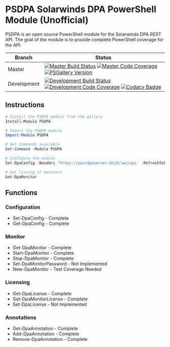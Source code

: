 # PSDPA Solarwinds DPA PowerShell Module (Unofficial)

PSDPA is an open source PowerShell module for the Solarwinds DPA REST API. The
goal of the module is to provide complete PowerShell coverage for the API.

| Branch      | Status                                                                                                                                                                                                                                                                                                                                                                                                                                                                                                                                                                                     |
| ----------- | ------------------------------------------------------------------------------------------------------------------------------------------------------------------------------------------------------------------------------------------------------------------------------------------------------------------------------------------------------------------------------------------------------------------------------------------------------------------------------------------------------------------------------------------------------------------------------------------ |
| Master      | [![Master Build Status](https://ci.appveyor.com/api/projects/status/i165eqibj5cvger3/branch/master?svg=true)](https://ci.appveyor.com/project/awickham10/psdpa/branch/master) [![Master Code Coverage](https://codecov.io/gh/awickham10/psdpa/branch/master/graph/badge.svg)](https://codecov.io/gh/awickham10/psdpa) [![PSGallery Version](https://img.shields.io/powershellgallery/v/PSDPA.svg?style=flat&label=PSGallery)](https://www.powershellgallery.com/packages/PSDPA)                                                                                                            |
| Development | [![Development Build Status](https://ci.appveyor.com/api/projects/status/i165eqibj5cvger3/branch/development?svg=true)](https://ci.appveyor.com/project/awickham10/psdpa/branch/development) [![Development Code Coverage](https://codecov.io/gh/awickham10/psdpa/branch/development/graph/badge.svg)](https://codecov.io/gh/awickham10/psdpa) [![Codacy Badge](https://api.codacy.com/project/badge/Grade/c303d5eae85a4840908206a4a1bcf92d)](https://www.codacy.com/app/awickham10/psdpa?utm_source=github.com&utm_medium=referral&utm_content=awickham10/psdpa&utm_campaign=Badge_Grade) |

## Instructions

```powershell
# Install the PSDPA module from the gallery
Install-Module PSDPA

# Import the PSDPA module
Import-Module PSDPA

# Get commands available
Get-Command -Module PSDPA

# Configure the module
Set-DpaConfig -BaseUri 'https://yourdpaserver:8124/iwc/api' -RefreshToken 'yourprivatestring'

# Get listing of monitors
Get-DpaMonitor
```

## Functions

### Configuration

-   Set-DpaConfig - Complete
-   Get-DpaConfig - Complete

### Monitor

-   Get-DpaMonitor - Complete
-   Start-DpaMonitor - Complete
-   Stop-DpaMonitor - Complete
-   Set-DpaMonitorPassword - Not Implemented
-   New-DpaMonitor - Test Coverage Needed

### Licensing

-   Get-DpaLicense - Complete
-   Get-DpaMonitorLicense - Complete
-   Set-DpaLicense - Not Implemented

### Annotations

-   Get-DpaAnnotation - Complete
-   Add-DpaAnnotation - Complete
-   Remove-DpaAnnotation - Complete
